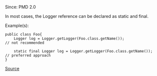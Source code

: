 Since: PMD 2.0

In most cases, the Logger reference can be declared as static and final.

Example(s):
```
public class Foo{
    Logger log = Logger.getLogger(Foo.class.getName());					// not recommended

    static final Logger log = Logger.getLogger(Foo.class.getName());	// preferred approach
}
```

[Source](https://pmd.github.io/pmd-5.6.1/pmd-java/rules/java/logging-java.html#LoggerIsNotStaticFinal)
